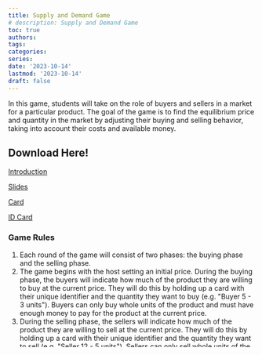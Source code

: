 ```yaml
---
title: Supply and Demand Game
# description: Supply and Demand Game
toc: true
authors:
tags:
categories:
series:
date: '2023-10-14'
lastmod: '2023-10-14'
draft: false
---
```


In this game, students will take on the role of buyers and sellers in a market for a particular product. The
goal of the game is to find the equilibrium price and quantity in the market by adjusting their buying and
selling behavior, taking into account their costs and available money.

<!--more-->

## Download Here!
[Introduction](http://KerrLyu.github.io/static/pdf/game1_intro.pdf) 

[Slides](http://KerrLyu.github.io/static/pdf/game1_slides.pdf) 

[Card](http://KerrLyu.github.io/static/pdf/game1_card.pdf)

[ID Card](http://KerrLyu.github.io/static/pdf/game1_ID_card.pdf)

### Game Rules

1. Each round of the game will consist of two phases: the buying phase and the selling phase.
2. The game begins with the host setting an initial price. During the buying phase, the buyers will indicate
how much of the product they are willing to buy at the current price. They will do this by holding up a
card with their unique identifier and the quantity they want to buy (e.g. "Buyer 5 - 3 units"). Buyers can
only buy whole units of the product and must have enough money to pay for the product at the current
price.
3. During the selling phase, the sellers will indicate how much of the product they are willing to sell at the
current price. They will do this by holding up a card with their unique identifier and the quantity they
want to sell (e.g. "Seller 12 - 5 units"). Sellers can only sell whole units of the product and must have
enough money to cover their production or acquisition costs at the current price.
4. After both phases are complete, calculate the total demand and total supply at the current price. If
demand is greater than supply, the price should increase for the next round. If supply is greater than
demand, the price should decrease for the next round. If supply and demand are equal, the price should
stay the same for the next round.
5. Repeat the buying and selling phases for multiple rounds, adjusting the price after each round based
on the results of the previous round. The game ends when the total demand and total supply are equal
at a particular price.

### Game Notes:

1. Buyers and sellers are randomly assigned to the game using a unique ID, and each buyer is given a
different amount of money, while all sellers face the same cost.
2. To determine the order of purchase in the buying and selling phase, we use a first-come, first-served
approach. Those who fill the game sheet earlier have opportunities to buy/ sell.
3. In this game, there are two winning criteria. Buyers who have the lowest average price per unit are
considered winners, while sellers who make the highest profits per unit are also winners.


